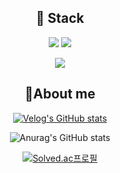 <div align=center>


## :bug: Stack
 <img src="https://img.shields.io/badge/java-00CCBC?style=for-the-badge&logo=java&logoColor=white"> <img src="https://img.shields.io/badge/python-54BCAB?style=for-the-badge&logo=python&logoColor=white">
 
 <img src="https://img.shields.io/badge/mysql-00CCBC?style=for-the-badge&logo=mysql&logoColor=white">

## :bug:About me
[![Velog's GitHub stats](https://velog-readme-stats.vercel.app/api/badge?name=gimgyuwon)](https://velog.io/@gimgyuwon) 

![Anurag's GitHub stats](https://github-readme-stats.vercel.app/api?username=gimgyuwon&show_icons=true&theme=Card&title_color=ffffff&text_color=ffffff&icon_color=ffffff&&bg_color=20C997&border_color=20C997)

[![Solved.ac프로필](http://mazassumnida.wtf/api/v2/generate_badge?boj=gimgyuwon2)](https://solved.ac/gimgyuwon2)

</div>
